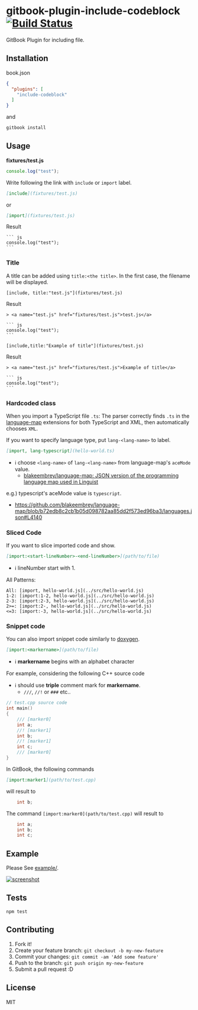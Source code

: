 # gitbook-plugin-include-codeblock [![Build Status](https://travis-ci.org/azu/gitbook-plugin-include-codeblock.svg?branch=master)](https://travis-ci.org/azu/gitbook-plugin-include-codeblock)

GitBook Plugin for including file.

## Installation

book.json

```json
{
  "plugins": [
    "include-codeblock"
  ]
}
```

and

```sh
gitbook install
```

## Usage

**fixtures/test.js**
```js
console.log("test");
```

Write following the link with `include` or `import` label.

```markdown
[include](fixtures/test.js)
```

or

```markdown
[import](fixtures/test.js)
```
Result

    ``` js
    console.log("test");
    ```

### Title

A title can be added using `title:<the title>`.
In the first case, the filename will be displayed.

```
[include, title:"test.js"](fixtures/test.js)
```

Result

    > <a name="test.js" href="fixtures/test.js">test.js</a>

    ``` js
    console.log("test");
    ```

```
[include,title:"Example of title"](fixtures/test.js)
```

Result

    > <a name="test.js" href="fixtures/test.js">Example of title</a>

    ``` js
    console.log("test");
    ```

### Hardcoded class

When you import a TypeScript file `.ts`:
The parser correctly finds `.ts` in the [language-map](https://github.com/blakeembrey/language-map "language-map") extensions for both TypeScript and XML, then automatically chooses `XML`.

If you want to specify language type, put `lang-<lang-name>` to label.

```markdown
[import, lang-typescript](hello-world.ts)
```

- :information_source: choose `<lang-name>` of `lang-<lang-name>` from language-map's `aceMode` value.
    - [blakeembrey/language-map: JSON version of the programming language map used in Linguist](https://github.com/blakeembrey/language-map "blakeembrey/language-map: JSON version of the programming language map used in Linguist")

e.g.) typescript's aceMode value is `typescript`. 

- https://github.com/blakeembrey/language-map/blob/b72edb8c2cb1b05d098782aa85dd2f573ed96ba3/languages.json#L4140

### Sliced Code

If you want to slice imported code and show.

```markdown
[import:<start-lineNumber>-<end-lineNumber>](path/to/file)
```

- :information_source: lineNumber start with 1.

All Patterns:

```
All: [import, hello-world.js](../src/hello-world.js)
1-2: [import:1-2, hello-world.js](../src/hello-world.js)
2-3: [import:2-3, hello-world.js](../src/hello-world.js)
2>=: [import:2-, hello-world.js](../src/hello-world.js)
<=3: [import:-3, hello-world.js](../src/hello-world.js)
```

### Snippet code

You can also import snippet code similarly to [doxygen](https://www.stack.nl/~dimitri/doxygen/manual/commands.html#cmdsnippet).

```markdown
[import:<markername>](path/to/file)
```

- :information_source: **markername** begins with an alphabet character

For example, considering the following C++ source code

- :information_source: should use **triple** comment mark for **markername**.
    - `///`, `//!` or `###` etc.. 

```cpp
// test.cpp source code
int main()
{
    /// [marker0]
    int a;
    //! [marker1]
    int b;
    //! [marker1]
    int c;
    /// [marker0]
}
```

In GitBook, the following commands 

```markdown
[import:marker1](path/to/test.cpp)
```

will result to

```cpp
    int b;
```

The command `[import:marker0](path/to/test.cpp)` will result to

```cpp
    int a;
    int b;
    int c;
```

## Example

Please See [example/](example/).

[![screenshot](https://monosnap.com/file/ydUDWzqXtC2bvPPBmqtplldO8l2QJK.png)](example/)

## Tests

    npm test

## Contributing

1. Fork it!
2. Create your feature branch: `git checkout -b my-new-feature`
3. Commit your changes: `git commit -am 'Add some feature'`
4. Push to the branch: `git push origin my-new-feature`
5. Submit a pull request :D

## License

MIT
